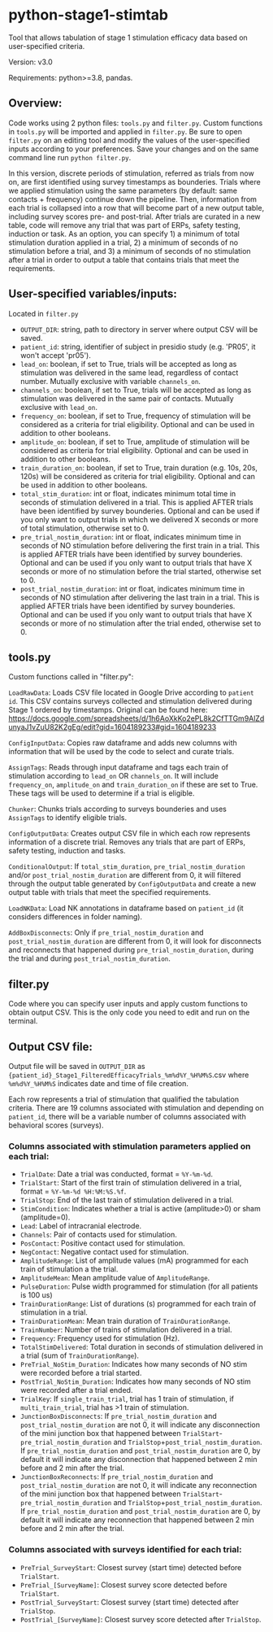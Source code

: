 # python-stage1-stimtab
Tool that allows tabulation of stage 1 stimulation efficacy data based on user-specified criteria.

Version: v3.0

Requirements: python>=3.8, pandas.

## Overview:
Code works using 2 python files: `tools.py` and `filter.py`. Custom functions in `tools.py` will be imported and applied in `filter.py`. Be sure to open `filter.py` on an editing tool and modify the values of the user-specified inputs according to your preferences. Save your changes and on the same command line run `python filter.py`. 

In this version, discrete periods of stimulation, referred as trials from now on, are first identified using survey timestamps as bounderies. Trials where we applied stimulation using the same parameters (by default: same contacts + frequency) continue down the pipeline. Then, information from each trial is collapsed into a row that will become part of a new output table, including survey scores pre- and post-trial. After trials are curated in a new table, code will remove any trial that was part of ERPs, safety testing, induction or task. As an option, you can specify 1) a minimum of total stimulation duration applied in a trial, 2) a minimum of seconds of no stimulation before a trial, and 3) a minimum of seconds of no stimulation after a trial in order to output a table that contains trials that meet the requirements.      

## User-specified variables/inputs:
Located in `filter.py`

* `OUTPUT_DIR`: string, path to directory in server where output CSV will be saved.
* `patient_id`: string, identifier of subject in presidio study (e.g. 'PR05', it won't accept 'pr05').
* `lead_on`: boolean, if set to True, trials will be accepted as long as stimulation was delivered in the same lead, regardless of contact number. Mutually exclusive with variable `channels_on`.
* `channels_on`: boolean, if set to True, trials will be accepted as long as stimulation was delivered in the same pair of contacts. Mutually exclusive with `lead_on`.
* `frequency_on`: boolean, if set to True, frequency of stimulation will be considered as a criteria for trial eligibility. Optional and can be used in addition to other booleans. 
* `amplitude_on`: boolean, if set to True, amplitude of stimulation will be considered as criteria for trial eligibility. Optional and can be used in addition to other booleans.
* `train_duration_on`: boolean, if set to True, train duration (e.g. 10s, 20s, 120s) will be considered as criteria for trial eligibility. Optional and can be used in addition to other booleans.
* `total_stim_duration`: int or float, indicates minimum total time in seconds of stimulation delivered in a trial. This is applied AFTER trials have been identified by survey bounderies. Optional and can be used if you only want to output trials in which we delivered X seconds or more of total stimulation, otherwise set to 0.
* `pre_trial_nostim_duration`: int or float, indicates minimum time in seconds of NO stimulation before delivering the first train in a trial. This is applied AFTER trials have been identified by survey bounderies. Optional and can be used if you only want to output trials that have X seconds or more of no stimulation before the trial started, otherwise set to 0.  
* `post_trial_nostim_duration`: int or float, indicates minimum time in seconds of NO stimulation after delivering the last train in a trial. This is applied AFTER trials have been identified by survey bounderies. Optional and can be used if you only want to output trials that have X seconds or more of no stimulation after the trial ended, otherwise set to 0.

     
## tools.py
Custom functions called in "filter.py":

`LoadRawData`: Loads CSV file located in Google Drive according to `patient id`. This CSV contains surveys collected and stimulation delivered during Stage 1 ordered by timestamps. Original can be found here: https://docs.google.com/spreadsheets/d/1h6AoXkKo2ePL8k2CfTTGm9AlZdunyaJ1vZuU82K2gEg/edit?gid=1604189233#gid=1604189233 

`ConfigInputData`: Copies raw dataframe and adds new columns with information that will be used by the code to select and curate trials.

`AssignTags`: Reads through input dataframe and tags each train of stimulation according to `lead_on` OR `channels_on`. It will include `frequency_on`, `amplitude_on` and `train_duration_on` if these are set to True. These tags will be used to determine if a trial is eligible. 

`Chunker`: Chunks trials according to surveys bounderies and uses `AssignTags` to identify eligible trials.
   
`ConfigOutputData`: Creates output CSV file in which each row represents information of a discrete trial. Removes any trials that are part of ERPs, safety testing, induction and tasks.  

`ConditionalOutput`: If `total_stim_duration`, `pre_trial_nostim_duration` and/or `post_trial_nostim_duration` are different from 0, it will filtered through the output table generated by `ConfigOutputData` and create a new output table with trials that meet the specified requirements.

`LoadNKData`: Load NK annotations in dataframe based on `patient_id` (it considers differences in folder naming).

`AddBoxDisconnects`: Only if `pre_trial_nostim_duration` and `post_trial_nostim_duration` are different from 0, it will look for disconnects and reconnects that happened during `pre_trial_nostim_duration`, during the trial and during `post_trial_nostim_duration`.

## filter.py
Code where you can specify user inputs and apply custom functions to obtain output CSV. This is the only code you need to edit and run on the terminal.

## Output CSV file:
Output file will be saved in `OUTPUT_DIR` as `{patient_id}_Stage1_FilteredEfficacyTrials_%m%d%Y_%H%M%S`.csv where `%m%d%Y_%H%M%S` indicates date and time of file creation. 

Each row represents a trial of stimulation that qualified the tabulation criteria. There are 19 columns associated with stimulation and depending on `patient_id`, there will be a variable number of columns associated with behavioral scores (surveys). 

### Columns associated with stimulation parameters applied on each trial:

* `TrialDate`: Date a trial was conducted, format = `%Y-%m-%d`.
* `TrialStart`: Start of the first train of stimulation delivered in a trial, format = `%Y-%m-%d %H:%M:%S.%f`. 
* `TrialStop`: End of the last train of stimulation delivered in a trial.
* `StimCondition`: Indicates whether a trial is active (amplitude>0) or sham (amplitude=0).
* `Lead`: Label of intracranial electrode.
* `Channels`: Pair of contacts used for stimulation.
* `PosContact`: Positive contact used for stimulation.
* `NegContact`: Negative contact used for stimulation. 
* `AmplitudeRange`: List of amplitude values (mA) programmed for each train of stimulation a the trial.
* `AmplitudeMean`: Mean amplitude value of `AmplitudeRange`. 
* `PulseDuration`: Pulse width programmed for stimulation (for all patients is 100 us)
* `TrainDurationRange`: List of durations (s) programmed for each train of stimulation in a trial.
* `TrainDurationMean`: Mean train duration of `TrainDurationRange`.
* `TrainNumber`: Number of trains of stimulation delivered in a trial. 
* `Frequency`: Frequency used for stimulation (Hz).
* `TotalStimDelivered`: Total duration in seconds of stimulation delivered in a trial (sum of `TrainDurationRange`).
* `PreTrial_NoStim_Duration`: Indicates how many seconds of NO stim were recorded before a trial started.
* `PostTrial_NoStim_Duration`: Indicates how many seconds of NO stim were recorded after a trial ended.
* `TrialKey`: If `single_train_trial`, trial has 1 train of stimulation, if `multi_train_trial`, trial has >1 train of stimulation.
* `JunctionBoxDisconnects`: If `pre_trial_nostim_duration` and `post_trial_nostim_duration` are not 0, it will indicate any disconnection of the mini junction box that happened between `TrialStart`-`pre_trial_nostim_duration` and `TrialStop`+`post_trial_nostim_duration`. If `pre_trial_nostim_duration` and `post_trial_nostim_duration` are 0, by default it will indicate any disconnection that happened between 2 min before and 2 min after the trial.
* `JunctionBoxReconnects`: If `pre_trial_nostim_duration` and `post_trial_nostim_duration` are not 0, it will indicate any reconnection of the mini junction box that happened between `TrialStart`-`pre_trial_nostim_duration` and `TrialStop`+`post_trial_nostim_duration`. If `pre_trial_nostim_duration` and `post_trial_nostim_duration` are 0, by default it will indicate any reconnection that happened between 2 min before and 2 min after the trial.

### Columns associated with surveys identified for each trial:

* `PreTrial_SurveyStart`: Closest survey (start time) detected before `TrialStart`.
* `PreTrial_[SurveyName]`: Closest survey score detected before `TrialStart`.
* `PostTrial_SurveyStart`: Closest survey (start time) detected after `TrialStop`.
* `PostTrial_[SurveyName]`: Closest survey score detected after `TrialStop`.



